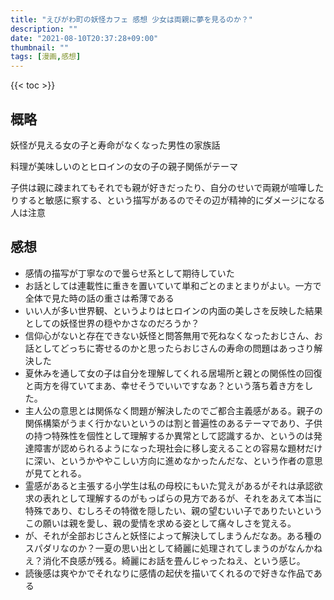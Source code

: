 ```yaml
---
title: "えびがわ町の妖怪カフェ 感想 少女は両親に夢を見るのか？"
description: ""
date: "2021-08-10T20:37:28+09:00"
thumbnail: ""
tags: [漫画,感想]
---
```

{{< toc >}}

## 概略
妖怪が見える女の子と寿命がなくなった男性の家族話

料理が美味しいのとヒロインの女の子の親子関係がテーマ

子供は親に疎まれてもそれでも親が好きだったり、自分のせいで両親が喧嘩したりすると敏感に察する、という描写があるのでその辺が精神的にダメージになる人は注意

## 感想
- 感情の描写が丁寧なので曇らせ系として期待していた
- お話としては連載性に重きを置いていて単和ごとのまとまりがよい。一方で全体で見た時の話の重さは希薄である
- いい人が多い世界観、というよりはヒロインの内面の美しさを反映した結果としての妖怪世界の穏やかさなのだろうか？
- 信仰心がないと存在できない妖怪と問答無用で死ねなくなったおじさん、お話としてどっちに寄せるのかと思ったらおじさんの寿命の問題はあっさり解決した
- 夏休みを通して女の子は自分を理解してくれる居場所と親との関係性の回復と両方を得ていてまあ、幸せそうでいいですなあ？という落ち着き方をした。
- 主人公の意思とは関係なく問題が解決したのでご都合主義感がある。親子の関係構築がうまく行かないというのは割と普遍性のあるテーマであり、子供の持つ特殊性を個性として理解するか異常として認識するか、というのは発達障害が認められるようになった現社会に移し変えることの容易な題材だけに深い、というかややこしい方向に進めなかったんだな、という作者の意思が見てとれる。
- 霊感があると主張する小学生は私の母校にもいた覚えがあるがそれは承認欲求の表れとして理解するのがもっぱらの見方であるが、それをあえて本当に特殊であり、むしろその特徴を隠したい、親の望むいい子でありたいというこの願いは親を愛し、親の愛情を求める姿として痛々しさを覚える。
- が、それが全部おじさんと妖怪によって解決してしまうんだなあ。ある種のスパダリなのか？一夏の思い出として綺麗に処理されてしまうのがなんかねえ？消化不良感が残る。綺麗にお話を畳んじゃったねえ、という感じ。
- 読後感は爽やかでそれなりに感情の起伏を描いてくれるので好きな作品である

<div data-vc_mylinkbox_id="887692566"></div>
